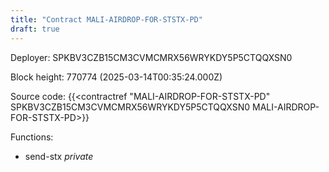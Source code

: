 ```yaml
---
title: "Contract MALI-AIRDROP-FOR-STSTX-PD"
draft: true
---
```

Deployer: SPKBV3CZB15CM3CVMCMRX56WRYKDY5P5CTQQXSN0


 



Block height: 770774 (2025-03-14T00:35:24.000Z)

Source code: {{<contractref "MALI-AIRDROP-FOR-STSTX-PD" SPKBV3CZB15CM3CVMCMRX56WRYKDY5P5CTQQXSN0 MALI-AIRDROP-FOR-STSTX-PD>}}

Functions:

* send-stx _private_
